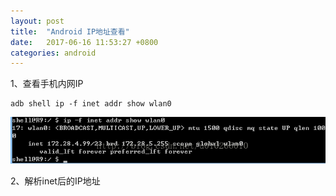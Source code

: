 ```yaml
---
layout: post
title:  "Android IP地址查看"
date:   2017-06-16 11:53:27 +0800
categories: android
---
```


1、查看手机内网IP

```
adb shell ip -f inet addr show wlan0
```

 ![](/assets/img01.png)

2、解析inet后的IP地址






